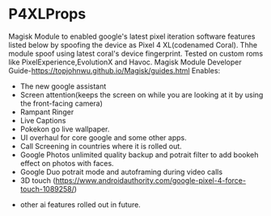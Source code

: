 # P4XLProps
Magisk Module to enabled google's latest pixel iteration software features listed below by spoofing the device as Pixel 4 XL(codenamed Coral).
Thhe module spoof using latest coral's device fingerprint.
Tested on custom roms like PixelExperience,EvolutionX and Havoc.
Magisk Module Developer Guide-https://topjohnwu.github.io/Magisk/guides.html
Enables:
- The new google assistant
- Screen attention(keeps the screen on while you are looking at it by using the front-facing camera)
- Rampant Ringer
- Live Captions
- Pokekon go live wallpaper.
- UI overhaul for core google and some other apps.
- Call Screening in countries where it is rolled out.
- Google Photos unlimited quality backup and potrait filter to add bookeh effect on photos with faces.
- Google Duo potrait mode and autoframing during video calls
- 3D touch (https://www.androidauthority.com/google-pixel-4-force-touch-1089258/)
+ other ai features rolled out in future.
